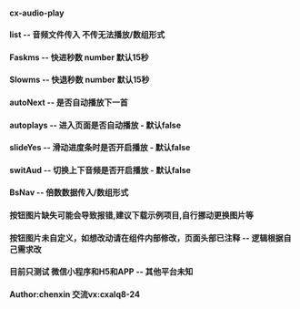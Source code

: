 ####  cx-audio-play
#### list      --   音频文件传入 不传无法播放/数组形式
#### Faskms    --   快进秒数 number 默认15秒
#### Slowms	   --   快退秒数 number 默认15秒
#### autoNext  --   是否自动播放下一首 
#### autoplays --   进入页面是否自动播放 - 默认false
#### slideYes  --   滑动进度条时是否开启播放 - 默认false
#### switAud   --   切换上下音频是否开启播放 - 默认false
#### BsNav     --   倍数数据传入/数组形式

#### 按钮图片缺失可能会导致报错,建议下载示例项目,自行挪动更换图片等 	 
#### 按钮图片未自定义，如想改动请在组件内部修改，页面头部已注释 -- 逻辑根据自己需求改
#### 目前只测试 微信小程序和H5和APP -- 其他平台未知
#### Author:chenxin  交流vx:cxalq8-24  